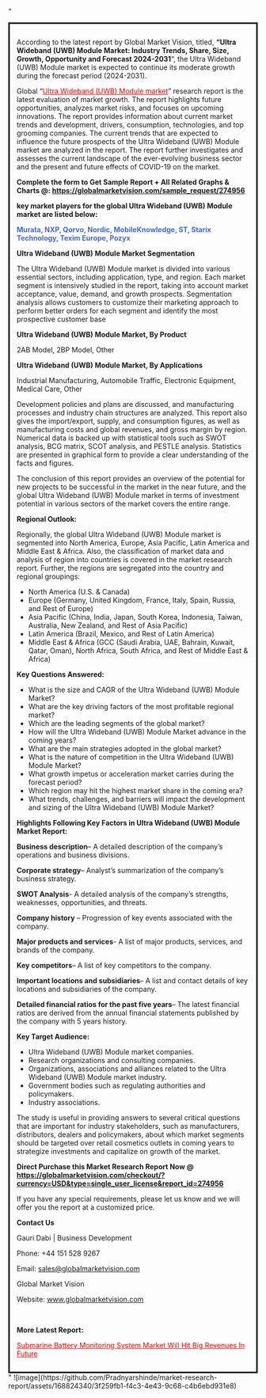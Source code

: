 "<div style='border: 3px solid black; padding: 1em;'>

According to the latest report by Global Market Vision, titled, <strong>“Ultra Wideband (UWB) Module Market: Industry Trends, Share, Size, Growth, Opportunity and Forecast 2024-2031</strong>“, the Ultra Wideband (UWB) Module market is expected to continue its moderate growth during the forecast period (2024-2031).

Global “<a style='color: #ff0000;' href='https://globalmarketvision.com/reports/global-ultra-wideband-uwb-module-market/274956'>Ultra Wideband (UWB) Module market</a>” research report is the latest evaluation of market growth. The report highlights future opportunities, analyzes market risks, and focuses on upcoming innovations. The report provides information about current market trends and development, drivers, consumption, technologies, and top grooming companies. The current trends that are expected to influence the future prospects of the Ultra Wideband (UWB) Module market are analyzed in the report. The report further investigates and assesses the current landscape of the ever-evolving business sector and the present and future effects of COVID-19 on the market.

<strong>Complete the form to Get Sample Report + All Related Graphs &amp; Charts @: <a style='color: #ff0000;' href='https://globalmarketvision.com/sample_request/274956?utm_source=linkedinPulse&utm_medium=SN&utm_campaign=SN'><strong>https://globalmarketvision.com/sample_request/274956</strong></a></strong>

<strong>key market players for the global Ultra Wideband (UWB) Module market are listed below:</strong>

<strong style='color: #4169e1;'>Murata, NXP, Qorvo, Nordic, MobileKnowledge, ST, Starix Technology, Texim Europe, Pozyx</strong>

<strong>Ultra Wideband (UWB) Module Market Segmentation</strong>

The Ultra Wideband (UWB) Module market is divided into various essential sectors, including application, type, and region. Each market segment is intensively studied in the report, taking into account market acceptance, value, demand, and growth prospects. Segmentation analysis allows customers to customize their marketing approach to perform better orders for each segment and identify the most prospective customer base

<strong>Ultra Wideband (UWB) Module Market, By Product</strong>

2AB Model, 2BP Model, Other

<strong>Ultra Wideband (UWB) Module Market, By Applications</strong>

Industrial Manufacturing, Automobile Traffic, Electronic Equipment, Medical Care, Other

Development policies and plans are discussed, and manufacturing processes and industry chain structures are analyzed. This report also gives the import/export, supply, and consumption figures, as well as manufacturing costs and global revenues, and gross margin by region. Numerical data is backed up with statistical tools such as SWOT analysis, BCG matrix, SCOT analysis, and PESTLE analysis. Statistics are presented in graphical form to provide a clear understanding of the facts and figures.

The conclusion of this report provides an overview of the potential for new projects to be successful in the market in the near future, and the global Ultra Wideband (UWB) Module market in terms of investment potential in various sectors of the market covers the entire range.

<strong>Regional Outlook:</strong>

Regionally, the global Ultra Wideband (UWB) Module market is segmented into North America, Europe, Asia Pacific, Latin America and Middle East &amp; Africa. Also, the classification of market data and analysis of region into countries is covered in the market research report. Further, the regions are segregated into the country and regional groupings:
<ul>
  <li>North America (U.S. &amp; Canada)</li>
  <li>Europe (Germany, United Kingdom, France, Italy, Spain, Russia, and Rest of Europe)</li>
  <li>Asia Pacific (China, India, Japan, South Korea, Indonesia, Taiwan, Australia, New Zealand, and Rest of Asia Pacific)</li>
  <li>Latin America (Brazil, Mexico, and Rest of Latin America)</li>
  <li>Middle East &amp; Africa (GCC (Saudi Arabia, UAE, Bahrain, Kuwait, Qatar, Oman), North Africa, South Africa, and Rest of Middle East &amp; Africa)</li>
</ul>
<strong>Key Questions Answered:</strong>
<ul>
  <li>What is the size and CAGR of the Ultra Wideband (UWB) Module Market?</li>
  <li>What are the key driving factors of the most profitable regional market?</li>
  <li>Which are the leading segments of the global market?</li>
  <li>How will the Ultra Wideband (UWB) Module Market advance in the coming years?</li>
  <li>What are the main strategies adopted in the global market?</li>
  <li>What is the nature of competition in the Ultra Wideband (UWB) Module Market?</li>
  <li>What growth impetus or acceleration market carries during the forecast period?</li>
  <li>Which region may hit the highest market share in the coming era?</li>
  <li>What trends, challenges, and barriers will impact the development and sizing of the Ultra Wideband (UWB) Module Market?</li>
</ul>
<strong>Highlights Following Key Factors in Ultra Wideband (UWB) Module Market Report:</strong>

<strong>Business description</strong>– A detailed description of the company’s operations and business divisions.

<strong>Corporate strategy</strong>– Analyst’s summarization of the company’s business strategy.

<strong>SWOT Analysis</strong>- A detailed analysis of the company’s strengths, weaknesses, opportunities, and threats.

<strong>Company history</strong> – Progression of key events associated with the company.

<strong>Major products and services</strong>- A list of major products, services, and brands of the company.

<strong>Key competitors</strong>– A list of key competitors to the company.

<strong>Important locations and subsidiaries</strong>– A list and contact details of key locations and subsidiaries of the company.

<strong>Detailed financial ratios for the past five years</strong>– The latest financial ratios are derived from the annual financial statements published by the company with 5 years history.

<strong>Key Target Audience:</strong>
<ul>
  <li>Ultra Wideband (UWB) Module market companies.</li>
  <li>Research organizations and consulting companies.</li>
  <li>Organizations, associations and alliances related to the Ultra Wideband (UWB) Module market industry.</li>
  <li>Government bodies such as regulating authorities and policymakers.</li>
  <li>Industry associations.</li>
</ul>
The study is useful in providing answers to several critical questions that are important for industry stakeholders, such as manufacturers, distributors, dealers and policymakers, about which market segments should be targeted over retail cosmetics outlets in coming years to strategize investments and capitalize on growth of the market.

<strong>Direct Purchase this Market Research Report Now @ </strong><strong><a style='color: #ff0000;' href='https://globalmarketvision.com/checkout/?currency=USD&type=single_user_license&report_id=274956?utm_source=linkedinPulse&utm_medium=SN&utm_campaign=SN'><strong>https://globalmarketvision.com/checkout/?currency=USD&type=single_user_license&report_id=274956</strong></a></strong>

If you have any special requirements, please let us know and we will offer you the report at a customized price.
<p id='ember58' class='ember-view reader-content-blocks__paragraph'><strong>Contact Us</strong></p>
<p id='ember59' class='ember-view reader-content-blocks__paragraph'>Gauri Dabi | Business Development</p>
<p id='ember60' class='ember-view reader-content-blocks__paragraph'>Phone: +44 151 528 9267</p>
Email: <a href='mailto:sales@globalmarketvision.com'>sales@globalmarketvision.com</a>

Global Market Vision

Website: <a href='http://www.globalmarketvision.com'>www.globalmarketvision.com</a>

&nbsp;

<strong>More Latest Report:</strong>

<a style='color: #ff0000;' href='https://www.linkedin.com/pulse/submarine-battery-monitoring-system-market-hit-big-revenues-neha-more-ajbpc/?published=t'>Submarine Battery Monitoring System Market Will Hit Big Revenues In Future</a>

</div>"
![image](https://github.com/Pradnyarshinde/market-research-report/assets/168824340/3f259fb1-f4c3-4e43-9c68-c4b6ebd931e8)
